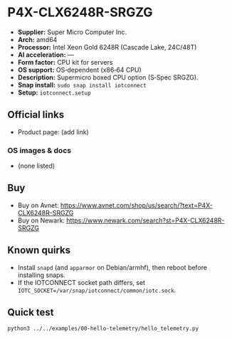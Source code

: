 # P4X-CLX6248R-SRGZG

- **Supplier:** Super Micro Computer  Inc.
- **Arch:** amd64
- **Processor:** Intel Xeon Gold 6248R (Cascade Lake, 24C/48T)
- **AI acceleration:** —
- **Form factor:** CPU kit for servers
- **OS support:** OS‑dependent (x86‑64 CPU)
- **Description:** Supermicro boxed CPU option (S‑Spec SRGZG).
- **Snap install:** `sudo snap install iotconnect`
- **Setup:** `iotconnect.setup`

## Official links
- Product page: (add link)

### OS images & docs
- (none listed)

## Buy
- Buy on Avnet: https://www.avnet.com/shop/us/search/?text=P4X-CLX6248R-SRGZG
- Buy on Newark: https://www.newark.com/search?st=P4X-CLX6248R-SRGZG

## Known quirks
- Install `snapd` (and `apparmor` on Debian/armhf), then reboot before installing snaps.
- If the IOTCONNECT socket path differs, set `IOTC_SOCKET=/var/snap/iotconnect/common/iotc.sock`.

## Quick test
```bash
python3 ../../examples/00-hello-telemetry/hello_telemetry.py
```
